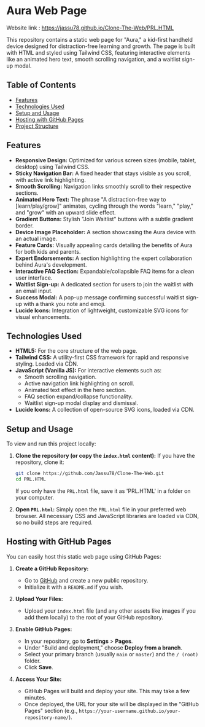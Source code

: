 # Aura Web Page 

Website link : https://jassu78.github.io/Clone-The-Web/PRL.HTML

This repository contains a static web page for "Aura," a kid-first handheld device designed for distraction-free learning and growth. The page is built with HTML and styled using Tailwind CSS, featuring interactive elements like an animated hero text, smooth scrolling navigation, and a waitlist sign-up modal.

## Table of Contents

-   [Features](#features)
-   [Technologies Used](#technologies-used)
-   [Setup and Usage](#setup-and-usage)
-   [Hosting with GitHub Pages](#hosting-with-github-pages)
-   [Project Structure](#project-structure)

## Features

* **Responsive Design:** Optimized for various screen sizes (mobile, tablet, desktop) using Tailwind CSS.
* **Sticky Navigation Bar:** A fixed header that stays visible as you scroll, with active link highlighting.
* **Smooth Scrolling:** Navigation links smoothly scroll to their respective sections.
* **Animated Hero Text:** The phrase "A distraction-free way to [learn/play/grow]" animates, cycling through the words "learn," "play," and "grow" with an upward slide effect.
* **Gradient Buttons:** Stylish "Join Waitlist" buttons with a subtle gradient border.
* **Device Image Placeholder:** A section showcasing the Aura device with an actual image.
* **Feature Cards:** Visually appealing cards detailing the benefits of Aura for both kids and parents.
* **Expert Endorsements:** A section highlighting the expert collaboration behind Aura's development.
* **Interactive FAQ Section:** Expandable/collapsible FAQ items for a clean user interface.
* **Waitlist Sign-up:** A dedicated section for users to join the waitlist with an email input.
* **Success Modal:** A pop-up message confirming successful waitlist sign-up with a thank you note and emoji.
* **Lucide Icons:** Integration of lightweight, customizable SVG icons for visual enhancements.

## Technologies Used

* **HTML5:** For the core structure of the web page.
* **Tailwind CSS:** A utility-first CSS framework for rapid and responsive styling. Loaded via CDN.
* **JavaScript (Vanilla JS):** For interactive elements such as:
    * Smooth scrolling navigation.
    * Active navigation link highlighting on scroll.
    * Animated text effect in the hero section.
    * FAQ section expand/collapse functionality.
    * Waitlist sign-up modal display and dismissal.
* **Lucide Icons:** A collection of open-source SVG icons, loaded via CDN.

## Setup and Usage

To view and run this project locally:

1.  **Clone the repository (or copy the `index.html` content):**
    If you have the repository, clone it:
    ```bash
    git clone https://github.com/Jassu78/Clone-The-Web.git
    cd PRL.HTML
    ```
    If you only have the `PRL.html` file, save it as 'PRL.HTML' in a folder on your computer.

2.  **Open `PRL.html`:**
    Simply open the `PRL.html` file in your preferred web browser. All necessary CSS and JavaScript libraries are loaded via CDN, so no build steps are required.

## Hosting with GitHub Pages

You can easily host this static web page using GitHub Pages:

1.  **Create a GitHub Repository:**
    * Go to [GitHub](https://github.com/) and create a new public repository.
    * Initialize it with a `README.md` if you wish.

2.  **Upload Your Files:**
    * Upload your `index.html` file (and any other assets like images if you add them locally) to the root of your GitHub repository.

3.  **Enable GitHub Pages:**
    * In your repository, go to **Settings** > **Pages**.
    * Under "Build and deployment," choose **Deploy from a branch**.
    * Select your primary branch (usually `main` or `master`) and the `/ (root)` folder.
    * Click **Save**.

4.  **Access Your Site:**
    * GitHub Pages will build and deploy your site. This may take a few minutes.
    * Once deployed, the URL for your site will be displayed in the "GitHub Pages" section (e.g., `https://your-username.github.io/your-repository-name/`).

